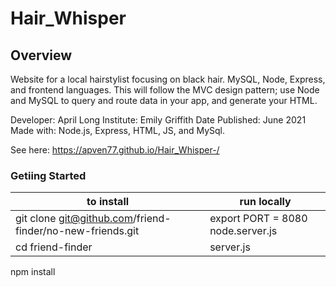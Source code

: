# Hair_Whisper 

## Overview
Website for a local hairstylist focusing on black hair. MySQL, Node, Express, and frontend languages. This will follow the MVC design pattern; use Node and MySQL to query and route data in your app, and generate your HTML.

Developer: April Long
Institute: Emily Griffith
Date Published: June 2021
Made with: Node.js, Express, HTML, JS, and MySql.

See here: https://apven77.github.io/Hair_Whisper-/

### Getiing Started

**to install**  | **run locally**  
----------------| ----------------
git clone git@github.com/friend-finder/no-new-friends.git | export PORT = 8080   node.server.js
cd friend-finder                                          | server.js
npm install   
